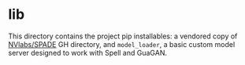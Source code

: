 # lib

This directory contains the project pip installables: a vendored copy of [NVlabs/SPADE](https://github.com/NVlabs/SPADE) GH directory, and `model_loader`, a basic custom model server designed to work with Spell and GuaGAN.
